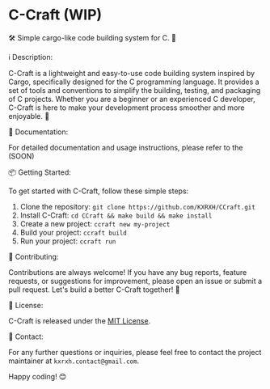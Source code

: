 # C-Craft (WIP)

🛠️ Simple cargo-like code building system for C. 🚀

ℹ️ Description:

C-Craft is a lightweight and easy-to-use code building system inspired by Cargo, specifically designed for the C programming language. It provides a set of tools and conventions to simplify the building, testing, and packaging of C projects. Whether you are a beginner or an experienced C developer, C-Craft is here to make your development process smoother and more enjoyable. 💪

📖 Documentation:

For detailed documentation and usage instructions, please refer to the (SOON)

📦 Getting Started:

To get started with C-Craft, follow these simple steps:

1. Clone the repository: `git clone https://github.com/KXRXH/CCraft.git`
2. Install C-Craft: `cd CCraft && make build && make install`
3. Create a new project: `ccraft new my-project`
4. Build your project: `ccraft build`
5. Run your project: `ccraft run`

🤝 Contributing:

Contributions are always welcome! If you have any bug reports, feature requests, or suggestions for improvement, please open an issue or submit a pull request. Let's build a better C-Craft together! 🌟

📄 License:

C-Craft is released under the [MIT License](https://github.com/your-username/your-repo/blob/main/LICENSE).

📧 Contact:

For any further questions or inquiries, please feel free to contact the project maintainer at `kxrxh.contact@gmail.com`.

Happy coding! 😊